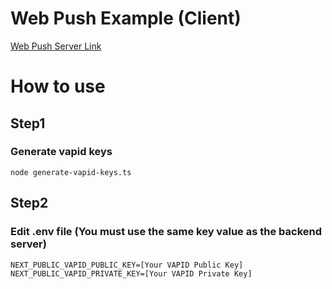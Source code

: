 # Web Push Example (Client)

[Web Push Server Link](https://github.com/wkdaudwn11/web-push-server)

# How to use

## Step1

### Generate vapid keys

```
node generate-vapid-keys.ts
```

## Step2

### Edit .env file (You must use the same key value as the backend server)

```
NEXT_PUBLIC_VAPID_PUBLIC_KEY=[Your VAPID Public Key]
NEXT_PUBLIC_VAPID_PRIVATE_KEY=[Your VAPID Private Key]
```
